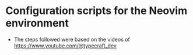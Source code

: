 
# Configuration scripts for the Neovim environment

- The steps followed were based on the videos of
    https://www.youtube.com/@typecraft_dev


